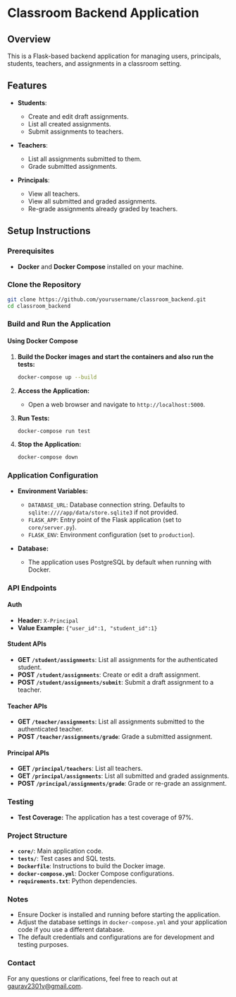 # Classroom Backend Application

## Overview

This is a Flask-based backend application for managing users, principals, students, teachers, and assignments in a classroom setting.

## Features

- **Students**:
  - Create and edit draft assignments.
  - List all created assignments.
  - Submit assignments to teachers.

- **Teachers**:
  - List all assignments submitted to them.
  - Grade submitted assignments.

- **Principals**:
  - View all teachers.
  - View all submitted and graded assignments.
  - Re-grade assignments already graded by teachers.

## Setup Instructions

### Prerequisites

- **Docker** and **Docker Compose** installed on your machine.

### Clone the Repository

```bash
git clone https://github.com/yourusername/classroom_backend.git
cd classroom_backend
```

### Build and Run the Application

#### Using Docker Compose

1. **Build the Docker images and start the containers and also run the tests:**

   ```bash
   docker-compose up --build
   ```

2. **Access the Application:**

   - Open a web browser and navigate to `http://localhost:5000`.

3. **Run Tests:**

   ```bash
   docker-compose run test
   ```

4. **Stop the Application:**

   ```bash
   docker-compose down
   ```

### Application Configuration

- **Environment Variables:**

  - `DATABASE_URL`: Database connection string. Defaults to `sqlite:////app/data/store.sqlite3` if not provided.
  - `FLASK_APP`: Entry point of the Flask application (set to `core/server.py`).
  - `FLASK_ENV`: Environment configuration (set to `production`).

- **Database:**

  - The application uses PostgreSQL by default when running with Docker.

### API Endpoints

#### Auth

- **Header:** `X-Principal`
- **Value Example:** `{"user_id":1, "student_id":1}`

#### Student APIs

- **GET `/student/assignments`**: List all assignments for the authenticated student.
- **POST `/student/assignments`**: Create or edit a draft assignment.
- **POST `/student/assignments/submit`**: Submit a draft assignment to a teacher.

#### Teacher APIs

- **GET `/teacher/assignments`**: List all assignments submitted to the authenticated teacher.
- **POST `/teacher/assignments/grade`**: Grade a submitted assignment.

#### Principal APIs

- **GET `/principal/teachers`**: List all teachers.
- **GET `/principal/assignments`**: List all submitted and graded assignments.
- **POST `/principal/assignments/grade`**: Grade or re-grade an assignment.

### Testing

- **Test Coverage:** The application has a test coverage of 97%.

### Project Structure

- **`core/`**: Main application code.
- **`tests/`**: Test cases and SQL tests.
- **`Dockerfile`**: Instructions to build the Docker image.
- **`docker-compose.yml`**: Docker Compose configurations.
- **`requirements.txt`**: Python dependencies.

### Notes

- Ensure Docker is installed and running before starting the application.
- Adjust the database settings in `docker-compose.yml` and your application code if you use a different database.
- The default credentials and configurations are for development and testing purposes.

### Contact

For any questions or clarifications, feel free to reach out at [gaurav2301v@gmail.com](mailto:gaurav2301v@gmail.com).